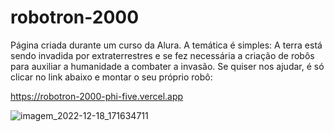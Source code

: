 # robotron-2000

Página criada durante um curso da Alura. A temática é simples: A terra está sendo invadida por extraterrestres e se fez necessária a criação de robôs para auxiliar a humanidade a combater a invasão. Se quiser nos ajudar, é só clicar no link abaixo e montar o seu próprio robô:

https://robotron-2000-phi-five.vercel.app

![imagem_2022-12-18_171634711](https://user-images.githubusercontent.com/89767748/208317417-64ccc2f7-8978-44ec-914d-b37156b285b0.png)
